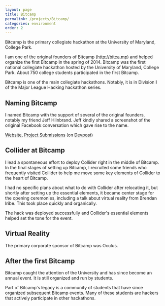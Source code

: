 ```yaml
---
layout: page
title: Bitcamp
permalink: /projects/Bitcamp/
categories: environment
order: 2
---
```


Bitcamp is the primary collegiate hackathon at the University of Maryland,
College Park.

I am one of the original founders of Bitcamp (http://bitca.mp) and helped
organize the first Bitcamp in the spring of 2014. Bitcamp was the first
national collegiate hackathon hosted by the University of Maryland, College
Park. About 750 college students participated in the first Bitcamp.

Bitcamp is one of the main collegiate hackathons. Notably, it is in Division I
of the Major League Hacking hackathon series.

<h2>Naming Bitcamp</h2>

I named Bitcamp with the support of several of the original founders, notably
my friend Jeff Hilnbrand. Jeff kindly shared a screenshot of the original
Facebook conversation which gave rise to the name.

<!-- TODO: Insert screenshot of Facebook conversation. -->

[Website](http://bitca.mp), [Project Submissions](http://bitcamp.devpost.com/submissions) (on [Devpost](http://bitcamp.devpost.com/))

<h2>Collider at Bitcamp</h2>

I lead a spontaneous effort to deploy Collider right in the middle of Bitcamp.
In the final stages of setting up Bitcamp, I recruited some friends who
frequently visited Collider to help me move some key elements of Collider to
the heart of Bitcamp.

<!-- TODO: Insert photo of Collider. -->

I had no specific plans about what to do with Collider after relocating it,
but shortly after setting up the essential elements, it became center stage for
the opening ceremonies, including a talk about virtual reality from Brendan
Iribe. This took place quickly and organically.

The hack was deployed successfully and Collider's essential elements helped set
the tone for the event.

<h2>Virtual Reality</h2>

The primary corporate sponsor of Bitcamp was Oculus.

<!-- TODO: Insert photo with Brendan. -->
<!-- TODO: Insert photo of me wearing the Oculus project with fans. -->

<h2>After the first Bitcamp</h2>

Bitcamp caught the attention of the University and has since become an annual
event. It is still organized and run by students.

Part of Bitcamp's legacy is a community of students that have since organized
subsequent Bitcamp events. Many of these students are hackers that actively
 participate in other hackathons.
